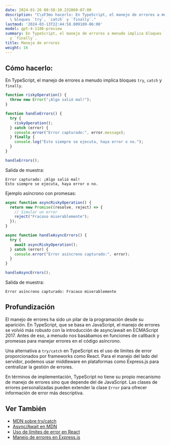 ```yaml
---
date: 2024-01-26 00:58:10.232860-07:00
description: "C\xF3mo hacerlo: En TypeScript, el manejo de errores a menudo implica\
  \ bloques `try`, `catch` y `finally`."
lastmod: '2024-03-13T22:44:58.809189-06:00'
model: gpt-4-1106-preview
summary: En TypeScript, el manejo de errores a menudo implica bloques `try`, `catch`
  y `finally`.
title: Manejo de errores
weight: 16
---
```


## Cómo hacerlo:
En TypeScript, el manejo de errores a menudo implica bloques `try`, `catch` y `finally`.

```typescript
function riskyOperation() {
  throw new Error("¡Algo salió mal!");
}

function handleErrors() {
  try {
    riskyOperation();
  } catch (error) {
    console.error("Error capturado:", error.message);
  } finally {
    console.log("Esto siempre se ejecuta, haya error o no.");
  }
}

handleErrors();
```

Salida de muestra:

```
Error capturado: ¡Algo salió mal!
Esto siempre se ejecuta, haya error o no.
```

Ejemplo asíncrono con promesas:

```typescript
async function asyncRiskyOperation() {
  return new Promise((resolve, reject) => {
    // Simular un error
    reject("Fracaso miserablemente");
  });
}

async function handleAsyncErrors() {
  try {
    await asyncRiskyOperation();
  } catch (error) {
    console.error("Error asíncrono capturado:", error);
  }
}

handleAsyncErrors();
```

Salida de muestra:

```
Error asíncrono capturado: Fracaso miserablemente
```

## Profundización
El manejo de errores ha sido un pilar de la programación desde su aparición. En TypeScript, que se basa en JavaScript, el manejo de errores se volvió más robusto con la introducción de async/await en ECMAScript 2017. Antes de eso, a menudo nos basábamos en funciones de callback y promesas para manejar errores en el código asíncrono.

Una alternativa a `try/catch` en TypeScript es el uso de límites de error proporcionados por frameworks como React. Para el manejo del lado del servidor, podemos usar middleware en plataformas como Express.js para centralizar la gestión de errores.

En términos de implementación, TypeScript no tiene su propio mecanismo de manejo de errores sino que depende del de JavaScript. Las clases de errores personalizadas pueden extender la clase `Error` para ofrecer información de error más descriptiva.

## Ver También
- [MDN sobre try/catch](https://developer.mozilla.org/en-US/docs/Web/JavaScript/Reference/Statements/try...catch)
- [Async/Await en MDN](https://developer.mozilla.org/en-US/docs/Learn/JavaScript/Asynchronous/Async_await)
- [Uso de límites de error en React](https://reactjs.org/docs/error-boundaries.html)
- [Manejo de errores en Express.js](https://expressjs.com/en/guide/error-handling.html)
